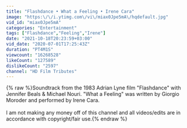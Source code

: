 ```yaml
---
title: "Flashdance • What a Feeling • Irene Cara"
image: "https:\/\/i.ytimg.com\/vi\/miax0Jpe5mA\/hqdefault.jpg"
vid_id: "miax0Jpe5mA"
categories: "Entertainment"
tags: ["Flashdance","Feeling","Irene"]
date: "2021-10-18T20:23:59+03:00"
vid_date: "2020-07-01T17:25:43Z"
duration: "PT4M1S"
viewcount: "16268528"
likeCount: "127589"
dislikeCount: "2597"
channel: "HD Film Tributes"
---
```

{% raw %}Soundtrack from the 1983 Adrian Lyne film &quot;Flashdance&quot; with Jennifer Beals &amp; Michael Nouri. &quot;What a Feeling&quot; was written by Giorgio Moroder and performed by Irene Cara. <br /><br />I am not making any money off of this channel and all videos/edits are in accordance with copyright/fair use.{% endraw %}
